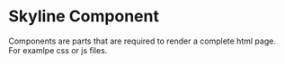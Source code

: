 # Skyline Component
Components are parts that are required to render a complete html page.  
For examlpe css or js files.